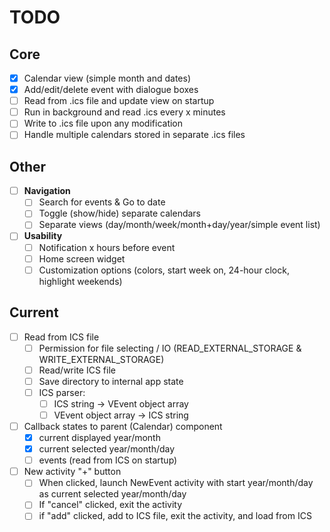 # TODO
## Core
- [X] Calendar view (simple month and dates)
- [x] Add/edit/delete event with dialogue boxes
- [ ] Read from .ics file and update view on startup
- [ ] Run in background and read .ics every x minutes
- [ ] Write to .ics file upon any modification
- [ ] Handle multiple calendars stored in separate .ics files

## Other
- [ ] **Navigation**
	- [ ] Search for events & Go to date
	- [ ] Toggle (show/hide) separate calendars
	- [ ] Separate views (day/month/week/month+day/year/simple event list)
- [ ] **Usability**
	- [ ] Notification x hours before event
	- [ ] Home screen widget
	- [ ] Customization options (colors, start week on, 24-hour clock, highlight weekends)

## Current
- [ ] Read from ICS file
	- [ ] Permission for file selecting / IO (READ_EXTERNAL_STORAGE & WRITE_EXTERNAL_STORAGE)
	- [ ] Read/write ICS file
	- [ ] Save directory to internal app state
	- [ ] ICS parser:
		- [ ] ICS string -> VEvent object array
		- [ ] VEvent object array -> ICS string
- [ ] Callback states to parent (Calendar) component
	- [x] current displayed year/month
	- [x] current selected year/month/day
	- [ ] events (read from ICS on startup)
- [ ] New activity "+" button
	- [ ] When clicked, launch NewEvent activity with start year/month/day as current selected year/month/day
	- [ ] If "cancel" clicked, exit the activity
	- [ ] if "add" clicked, add to ICS file, exit the activity, and load from ICS